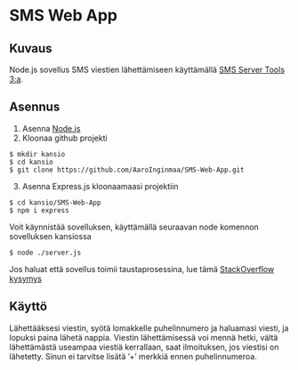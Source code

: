 # SMS Web App
## Kuvaus
Node.js sovellus SMS viestien lähettämiseen käyttämällä [SMS Server Tools 3:a](http://smstools3.kekekasvi.com/).
## Asennus
1. Asenna [Node.js](https://nodejs.org/en/download)
2. Kloonaa github projekti
```
$ mkdir kansio
$ cd kansio
$ git clone https://github.com/AaroInginmaa/SMS-Web-App.git
```
 3. Asenna Express.js kloonaamaasi projektiin
```
$ cd kansio/SMS-Web-App
$ npm i express
```
Voit käynnistää sovelluksen, käyttämällä seuraavan node komennon sovelluksen kansiossa
```
$ node ./server.js
```
Jos haluat että sovellus toimii taustaprosessina, lue tämä [StackOverflow kysymys](https://stackoverflow.com/questions/4018154/how-do-i-run-a-node-js-app-as-a-background-service)
## Käyttö
Lähettääksesi viestin, syötä lomakkelle puhelinnumero ja haluamasi viesti, ja lopuksi paina lähetä nappia.
Viestin lähettämisessä voi mennä hetki, vältä lähettämästä useampaa viestiä kerrallaan, saat ilmoituksen, jos viestisi on lähetetty.
Sinun ei tarvitse lisätä ’+’ merkkiä ennen puhelinnumeroa.
